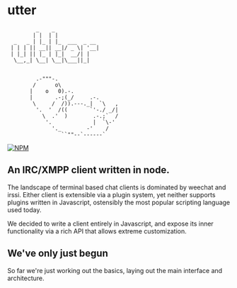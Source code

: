 # utter

```
         _    _              
        | |  | |             
  _   _ | |_ | |_  ___  _ __ 
 | | | || __|| __|/ _ \| '__|
 | |_| || |_ | |_|  __/| |   
  \__,_| \__| \__|\___||_|   


         .-"""-.
        /      o\
       |    o   0).-.
       |       .-;(_/     .-.
        \     /  /)).---._|  `\   ,
         '.  '  /((       `'-./ _/|
           \  .'  )        .-.;`  /
            '.             |  `\-'
              '._        -'    /
                 ``""--`------`

```

[![NPM](https://nodei.co/npm/utter.png)](https://nodei.co/npm/utter/)

## An IRC/XMPP client written in node.

The landscape of terminal based chat clients is dominated by weechat and irssi. Either client is extensible via a plugin system, yet neither supports plugins written in Javascript, ostensibly the most popular scripting language used today.

We decided to write a client entirely in Javascript, and expose its inner functionality via a rich API that allows extreme customization.

## We've only just begun

So far we're just working out the basics, laying out the main interface and architecture.


